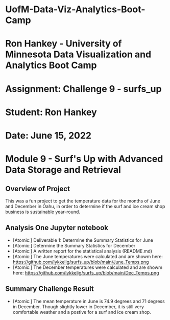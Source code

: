 # UofM-Data-Viz-Analytics-Boot-Camp
# Ron Hankey - University of Minnesota Data Visualization and Analytics Boot Camp
#                   Assignment: Challenge 9 - surfs_up
#                           Student: Ron Hankey
#                           Date: June 15, 2022

# Module 9 - Surf's Up with Advanced Data Storage and Retrieval

## Overview of Project
This was a fun project to get the temperature data for the months of June and December in Oahu, in order to determine if the surf and ice cream shop business is sustainable year-round.

## Analysis One Jupyter notebook
* [Atomic:] Deliverable 1: Determine the Summary Statistics for June
* [Atomic:] Determine the Summary Statistics for December
* [Atomic:] A written report for the statistical analysis (README.md)
* [Atomic:] The June temperatures were calculated and are showm here: https://github.com/lykkelig/surfs_up/blob/main/June_Temps.png
* [Atomic:] The December temperatures were calculated and are showm here: https://github.com/lykkelig/surfs_up/blob/main/Dec_Temps.png

## Summary  Challenge Result
* [Atomic:] The mean temperature in June is 74.9 degrees and 71 degress in December. Though slightly lower in December, it is still very comfortable weather and a postive for a surf and ice cream shop. 